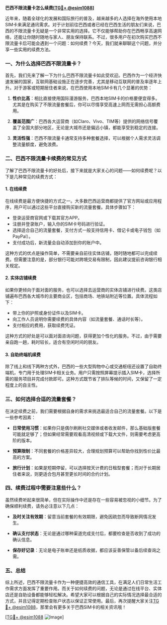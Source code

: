 **巴西不限流量卡怎么续费[[TG💪+ @esim1088](https://t.me/s/esim1088)]**

近年来，随着全球化的发展和国际旅行的普及，越来越多的人选择在海外使用本地SIM卡来满足通讯需求。对于计划前往巴西或者已经在巴西生活的朋友们来说，巴西的不限流量卡无疑是一个非常实用的选择。它不仅能够帮助你在巴西畅享高速网络，还能让你随时随地与家人、朋友保持联系。不过，很多用户在初次购买巴西不限流量卡后可能会遇到一个问题：如何续费？今天，我们就来聊聊这个问题，并分享一些实用的续费方法。

### 一、为什么选择巴西不限流量卡？

首先，我们先来了解一下为什么巴西不限流量卡如此受欢迎。巴西作为一个经济快速发展的国家，互联网基础设施正在逐步完善，尤其是移动互联网的普及率逐年上升。对于游客或短期居住者来说，在巴西使用本地SIM卡有几个显著的优势：

1. **性价比高**：相比直接使用国际漫游服务，巴西本地SIM卡的价格要便宜得多。尤其是在购买了不限流量套餐后，你可以尽情享受高速上网而无需担心高额费用。
   
2. **覆盖范围广**：巴西各大运营商（如Claro、Vivo、TIM等）提供的网络信号覆盖了全国大部分地区，无论是大城市还是偏远小镇，都能享受到稳定的连接。

3. **灵活性强**：巴西不限流量卡通常支持多种套餐选择，可以根据个人需求灵活调整流量额度，避免浪费。

### 二、巴西不限流量卡续费的常见方式

了解了巴西不限流量卡的好处后，接下来就是大家关心的问题——如何续费呢？以下是几种常见的续费方式：

#### 1. 在线续费

在线续费是最方便快捷的方式之一。大多数巴西运营商都提供了官方网站或应用程序，用户可以通过这些平台直接购买新的流量套餐。具体步骤如下：

- 登录运营商官网或下载其官方APP。
- 注册并登录账户，输入你的SIM卡号码进行验证。
- 选择适合自己的流量套餐，支付方式一般支持信用卡、借记卡或电子钱包（如PayPal）。
- 支付成功后，新流量会自动添加到你的账户中。

这种方式的优点是操作简单，不需要亲自前往实体店铺，随时随地都可以完成续费。但需要注意的是，部分银行可能对跨境交易有限制，因此建议提前咨询银行相关规定。

#### 2. 实体店铺续费

如果你更倾向于面对面的服务，也可以选择去运营商的实体店铺进行续费。这类店铺遍布巴西各大城市的主要商业区，包括商场、地铁站附近等位置。具体流程如下：

- 带上你的护照或身份证件以及SIM卡。
- 向工作人员说明你需要续费的具体内容（如流量套餐、通话时长等）。
- 支付相应的费用，获取续费凭证。

这种方式的好处是可以面对面咨询问题，获得更加个性化的服务。不过，由于需要亲自跑一趟，耗时较长，适合有空闲时间的朋友。

#### 3. 自助终端机续费

除了线上和线下两种方式外，巴西的一些大型购物中心或交通枢纽还设置了自助终端机，专门用于处理SIM卡相关业务。用户只需按照屏幕提示插入SIM卡，选择所需的服务项目并完成付款即可。这种方式既节省了排队等候的时间，又保留了一定程度上的自主性。

### 三、如何选择合适的流量套餐？

在决定续费之前，我们需要根据自身的需求来挑选最适合自己的流量套餐。以下是一些参考因素：

- **日常使用习惯**：如果你只是偶尔刷刷社交媒体或者收发邮件，那么基础版套餐可能就足够了；但如果经常需要观看高清视频或下载大文件，则需要考虑更高阶的版本。
  
- **预算限制**：不同套餐的价格差异较大，合理规划预算可以帮助你找到性价比最高的方案。

- **旅行计划**：如果是短期停留，可以选择按天计费的日租型套餐；而对于长期居住者来说，则更适合包月甚至更长时间的合约计划。

### 四、续费过程中需要注意些什么？

虽然续费听起来很简单，但在实际操作中还是存在一些容易被忽视的小细节。为了确保顺利续费，请务必注意以下几点：

- **及时关注有效期**：留意当前套餐的有效期限，避免因疏忽而导致断网情况发生。
  
- **确认支付状态**：无论是通过哪种渠道完成支付后，都要检查是否收到了成功的确认信息。
  
- **保存好记录**：无论是电子账单还是纸质收据，都应该妥善保管以备后续查询之需。

### 五、总结

综上所述，巴西不限流量卡作为一种便捷高效的通信工具，在满足人们日常生活工作需求方面发挥了重要作用。而关于如何续费的问题，无论是通过在线平台、实体店还是自助设备都能够轻松解决。希望大家可以根据自己的实际情况选择最合适的方式，并且记得定期检查账户状态以保证正常使用。最后，再次提醒大家关注[TG💪+ @esim1088](https://t.me/s/esim1088)，那里会有更多关于巴西SIM卡的相关资讯哦！

[[TG💪+ @esim1088](https://t.me/s/esim1088) ![Image](https://i.postimg.cc/4NQfJmqS/Snipaste-2025-05-13-00-14-12.png)]